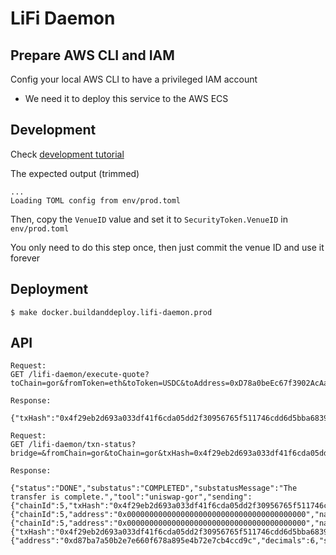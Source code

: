 # LiFi Daemon

## Prepare AWS CLI and IAM

Config your local AWS CLI to have a privileged IAM account
- We need it to deploy this service to the AWS ECS

## Development

Check [development tutorial](./README.dev.md)

The expected output (trimmed)
```
...
Loading TOML config from env/prod.toml
```

Then, copy the `VenueID` value and set it to `SecurityToken.VenueID` in `env/prod.toml`

You only need to do this step once, then just commit the venue ID and use it forever

## Deployment

```shell
$ make docker.buildanddeploy.lifi-daemon.prod
```

## API

```
Request:
GET /lifi-daemon/execute-quote?toChain=gor&fromToken=eth&toToken=USDC&toAddress=0xD78a0beEc67f3902AcAa0E784D9FbB942B2bAe6d&fromAmount=2000000000000

Response:

{"txHash":"0x4f29eb2d693a033df41f6cda05dd2f30956765f511746cdd6d5bba68390afd71"}
```

```
Request:
GET /lifi-daemon/txn-status?bridge=&fromChain=gor&toChain=gor&txHash=0x4f29eb2d693a033df41f6cda05dd2f30956765f511746cdd6d5bba68390afd71

Response:

{"status":"DONE","substatus":"COMPLETED","substatusMessage":"The transfer is complete.","tool":"uniswap-gor","sending":{"chainId":5,"txHash":"0x4f29eb2d693a033df41f6cda05dd2f30956765f511746cdd6d5bba68390afd71","txLink":"https://goerli.etherscan.io/tx/0x4f29eb2d693a033df41f6cda05dd2f30956765f511746cdd6d5bba68390afd71","amount":"2000000000000","token":{"chainId":5,"address":"0x0000000000000000000000000000000000000000","name":"ETH","symbol":"ETH","decimals":18,"logoURI":"https://raw.githubusercontent.com/trustwallet/assets/master/blockchains/ethereum/assets/0xC02aaA39b223FE8D0A0e5C4F27eAD9083C756Cc2/logo.png","coinKey":"ETH"},"gasAmount":"524187000000000","gasPrice":"3000000000","gasUsed":"174729","gasToken":{"chainId":5,"address":"0x0000000000000000000000000000000000000000","name":"ETH","symbol":"ETH","decimals":18,"logoURI":"https://raw.githubusercontent.com/trustwallet/assets/master/blockchains/ethereum/assets/0xC02aaA39b223FE8D0A0e5C4F27eAD9083C756Cc2/logo.png","coinKey":"ETH"},"gasAmountUSD":"0.00"},"receiving":{"txHash":"0x4f29eb2d693a033df41f6cda05dd2f30956765f511746cdd6d5bba68390afd71","txLink":"https://goerli.etherscan.io/tx/0x4f29eb2d693a033df41f6cda05dd2f30956765f511746cdd6d5bba68390afd71","amount":"4763371109","token":{"address":"0xd87ba7a50b2e7e660f678a895e4b72e7cb4ccd9c","decimals":6,"symbol":"USDC","chainId":5,"coinKey":"USDC","name":"USDC","logoURI":"https://raw.githubusercontent.com/trustwallet/assets/master/blockchains/ethereum/assets/0xA0b86991c6218b36c1d19D4a2e9Eb0cE3606eB48/logo.png"},"chainId":5}}
```